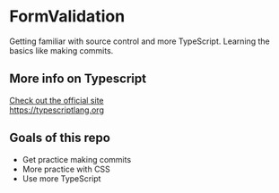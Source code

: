# FormValidation
Getting familiar with source control and more TypeScript.  Learning the basics like making commits.

## More info on Typescript
[Check out the official site](https://typescriptlang.org)  
https://typescriptlang.org

## Goals of this repo
- Get practice making commits
- More practice with CSS
- Use more TypeScript
